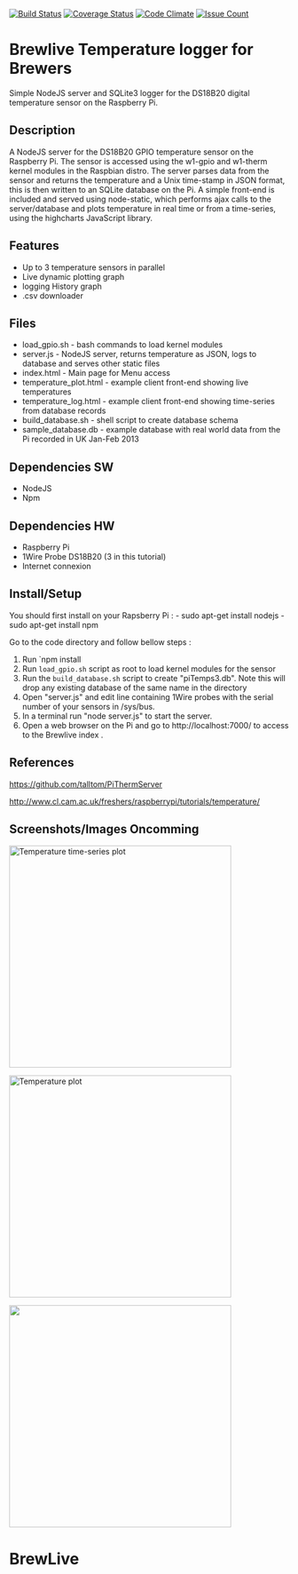 [![Build Status](https://travis-ci.org/Brewlab/BrewLive.svg?branch=master)](https://travis-ci.org/Brewlab/Brewlive)
[![Coverage Status](https://coveralls.io/repos/github/Brewlab/BrewLive/badge.svg?branch=master)](https://coveralls.io/github/Brewlab/BrewLive?branch=master)
[![Code Climate](https://codeclimate.com/github/Brewlab/BrewLive/badges/gpa.svg)](https://codeclimate.com/github/Brewlab/BrewLive)
[![Issue Count](https://codeclimate.com/github/Brewlab/BrewLive/badges/issue_count.svg)](https://codeclimate.com/github/Brewlab/BrewLive)


Brewlive Temperature logger for Brewers 
=============

Simple NodeJS server and SQLite3 logger for the DS18B20 digital temperature sensor on the Raspberry Pi.

Description
-----------
A NodeJS server for the DS18B20 GPIO temperature sensor on the Raspberry Pi. The sensor is accessed using the w1-gpio and w1-therm kernel modules in the Raspbian distro. The server parses data from the sensor and returns the temperature and a Unix time-stamp in JSON format, this is then written to an SQLite database on the Pi. A simple front-end is included and served using node-static, which performs ajax calls to the server/database and plots temperature in real time or from a time-series, using the highcharts JavaScript library.

Features
-----
* Up to 3 temperature sensors in parallel
* Live dynamic plotting graph
* logging History graph
* .csv downloader

Files
-----
* load_gpio.sh - bash commands to load kernel modules
* server.js - NodeJS server, returns temperature as JSON, logs to database and serves other static files
* index.html - Main page for Menu access
* temperature_plot.html - example client front-end showing live temperatures
* temperature_log.html - example client front-end showing time-series from database records
* build_database.sh - shell script to create database schema
* sample_database.db - example database with real world data from the Pi recorded in UK Jan-Feb 2013

Dependencies SW
------------
* NodeJS
* Npm 


Dependencies HW
------------
* Raspberry Pi
* 1Wire Probe DS18B20 (3 in this tutorial)
* Internet connexion


Install/Setup
-------------
You should first install on your Rapsberry Pi : - sudo apt-get install nodejs
                                                - sudo apt-get install npm
												
Go to the code directory and follow bellow steps :
1. Run `npm install
2. Run `load_gpio.sh` script as root to load kernel modules for the sensor
3. Run the `build_database.sh` script to create "piTemps3.db". Note this will drop any existing database of the same name in the directory
4. Open "server.js" and edit line containing 1Wire probes with the serial number of your sensors in /sys/bus.
5. In a terminal run "node server.js" to start the server.
6. Open a web browser on the Pi and go to http://localhost:7000/ to access to the Brewlive index . 

References
----------
https://github.com/talltom/PiThermServer

http://www.cl.cam.ac.uk/freshers/raspberrypi/tutorials/temperature/

Screenshots/Images Oncomming
------------------
<p><a href="##"><img src="##" alt="Temperature time-series plot" width="400"></a></p>
<p><a href="##"><img src="##" alt="Temperature plot" width="400"></a></p>
<p><a href="##"><img src="##" width="400"></a></p>

# BrewLive
